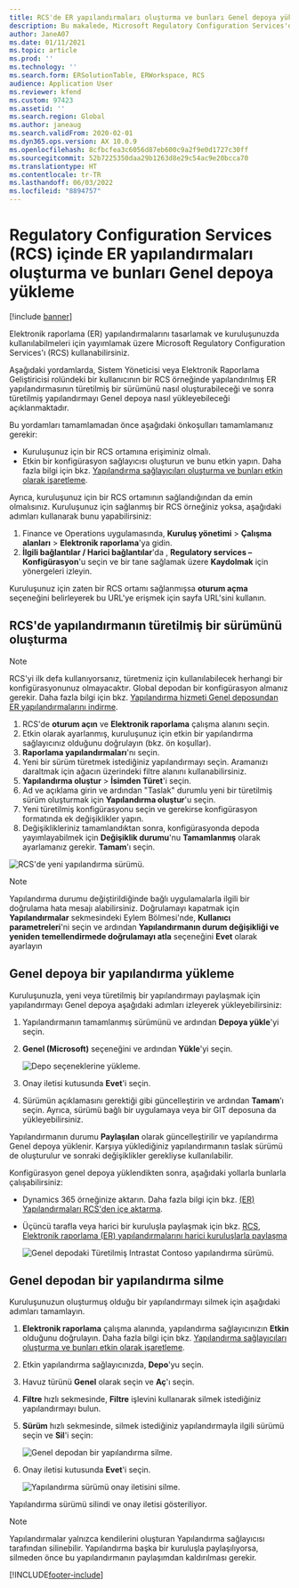 ```yaml
---
title: RCS'de ER yapılandırmaları oluşturma ve bunları Genel depoya yükleme
description: Bu makalede, Microsoft Regulatory Configuration Services'da (RCS) Elektronik raporlama (ER) yapılandırmasının nasıl oluşturulacağı ve Genel depoya nasıl yükleneceği açıklanmaktadır.
author: JaneA07
ms.date: 01/11/2021
ms.topic: article
ms.prod: ''
ms.technology: ''
ms.search.form: ERSolutionTable, ERWorkspace, RCS
audience: Application User
ms.reviewer: kfend
ms.custom: 97423
ms.assetid: ''
ms.search.region: Global
ms.author: janeaug
ms.search.validFrom: 2020-02-01
ms.dyn365.ops.version: AX 10.0.9
ms.openlocfilehash: 8cfbcfea3c6056d87eb600c9a2f9e0d1727c30ff
ms.sourcegitcommit: 52b7225350daa29b1263d8e29c54ac9e20bcca70
ms.translationtype: HT
ms.contentlocale: tr-TR
ms.lasthandoff: 06/03/2022
ms.locfileid: "8894757"
---
```

# <a name="create-er-configurations-in-regulatory-configuration-services-rcs-and-upload-them-to-the-global-repository"></a>Regulatory Configuration Services (RCS) içinde ER yapılandırmaları oluşturma ve bunları Genel depoya yükleme

[!include [banner](../includes/banner.md)]

Elektronik raporlama (ER) yapılandırmalarını tasarlamak ve kuruluşunuzda kullanılabilmeleri için yayımlamak üzere Microsoft Regulatory Configuration Services'ı (RCS) kullanabilirsiniz.

Aşağıdaki yordamlarda, Sistem Yöneticisi veya Elektronik Raporlama Geliştiricisi rolündeki bir kullanıcının bir RCS örneğinde yapılandırılmış ER yapılandırmasının türetilmiş bir sürümünü nasıl oluşturabileceği ve sonra türetilmiş yapılandırmayı Genel depoya nasıl yükleyebileceği açıklanmaktadır. 

Bu yordamları tamamlamadan önce aşağıdaki önkoşulları tamamlamanız gerekir:

- Kuruluşunuz için bir RCS ortamına erişiminiz olmalı.
- Etkin bir konfigürasyon sağlayıcısı oluşturun ve bunu etkin yapın. Daha fazla bilgi için bkz. [Yapılandırma sağlayıcıları oluşturma ve bunları etkin olarak işaretleme](../../fin-ops-core/dev-itpro/analytics/tasks/er-configuration-provider-mark-it-active-2016-11.md).

Ayrıca, kuruluşunuz için bir RCS ortamının sağlandığından da emin olmalısınız. Kuruluşunuz için sağlanmış bir RCS örneğiniz yoksa, aşağıdaki adımları kullanarak bunu yapabilirsiniz:

1. Finance ve Operations uygulamasında, **Kuruluş yönetimi** \> **Çalışma alanları** \> **Elektronik raporlama**'ya gidin.
2. **İlgili bağlantılar / Harici bağlantılar**'da , **Regulatory services – Konfigürasyon**'u seçin ve bir tane sağlamak üzere **Kaydolmak** için yönergeleri izleyin.

Kuruluşunuz için zaten bir RCS ortamı sağlanmışsa **oturum açma** seçeneğini belirleyerek bu URL'ye erişmek için sayfa URL'sini kullanın.

## <a name="create-a-derived-version-of-a-configuration-in-rcs"></a>RCS'de yapılandırmanın türetilmiş bir sürümünü oluşturma

> [!NOTE]
> RCS'yi ilk defa kullanıyorsanız, türetmeniz için kullanılabilecek herhangi bir konfigürasyonunuz olmayacaktır. Global depodan bir konfigürasyon almanız gerekir. Daha fazla bilgi için bkz. [Yapılandırma hizmeti Genel deposundan ER yapılandırmalarını indirme](../../fin-ops-core/dev-itpro/analytics/er-download-configurations-global-repo.md).

1. RCS'de **oturum açın** ve **Elektronik raporlama** çalışma alanını seçin.
2. Etkin olarak ayarlanmış, kuruluşunuz için etkin bir yapılandırma sağlayıcınız olduğunu doğrulayın (bkz. ön koşullar). 
3. **Raporlama yapılandırmaları**'nı seçin.
4. Yeni bir sürüm türetmek istediğiniz yapılandırmayı seçin. Aramanızı daraltmak için ağacın üzerindeki filtre alanını kullanabilirsiniz.
5. **Yapılandırma oluştur** \> **İsimden Türet**'i seçin.
6. Ad ve açıklama girin ve ardından "Taslak" durumlu yeni bir türetilmiş sürüm oluşturmak için **Yapılandırma oluştur**'u seçin.
7. Yeni türetilmiş konfigürasyonu seçin ve gerekirse konfigürasyon formatında ek değişiklikler yapın. 
8. Değişiklikleriniz tamamlandıktan sonra, konfigürasyonda depoda yayımlayabilmek için **Değişiklik durumu**'nu **Tamamlanmış** olarak ayarlamanız gerekir. **Tamam**'ı seçin.

![RCS'de yeni yapılandırma sürümü.](media/RCS_CompleteConfig.JPG)

> [!NOTE]
> Yapılandırma durumu değiştirildiğinde bağlı uygulamalarla ilgili bir doğrulama hata mesajı alabilirsiniz. Doğrulamayı kapatmak için **Yapılandırmalar** sekmesindeki Eylem Bölmesi'nde, **Kullanıcı parametreleri**'ni seçin ve ardından **Yapılandırmanın durum değişikliği ve yeniden temellendirmede doğrulamayı atla** seçeneğini **Evet** olarak ayarlayın 

## <a name="upload-a-configuration-to-the-global-repository"></a>Genel depoya bir yapılandırma yükleme

Kuruluşunuzla, yeni veya türetilmiş bir yapılandırmayı paylaşmak için yapılandırmayı Genel depoya aşağıdaki adımları izleyerek yükleyebilirsiniz:

1. Yapılandırmanın tamamlanmış sürümünü ve ardından **Depoya yükle**'yi seçin.
2. **Genel (Microsoft)** seçeneğini ve ardından **Yükle**'yi seçin.

    ![Depo seçeneklerine yükleme.](media/RCS_Upload_to_GlobalRepo_options.JPG)

3. Onay iletisi kutusunda **Evet**'i seçin. 
4. Sürümün açıklamasını gerektiği gibi güncelleştirin ve ardından **Tamam**'ı seçin. Ayrıca, sürümü bağlı bir uygulamaya veya bir GIT deposuna da yükleyebilirsiniz.  

Yapılandırmanın durumu **Paylaşılan** olarak güncelleştirilir ve yapılandırma Genel depoya yüklenir. Karşıya yüklediğiniz yapılandırmanın taslak sürümü de oluşturulur ve sonraki değişiklikler gerekliyse kullanılabilir.

Konfigürasyon genel depoya yüklendikten sonra, aşağıdaki yollarla bunlarla çalışabilirsiniz:

- Dynamics 365 örneğinize aktarın. Daha fazla bilgi için bkz. [(ER) Yapılandırmaları RCS'den içe aktarma](../../fin-ops-core/dev-itpro/analytics/tasks/import-configuration-rcs.md).
- Üçüncü tarafla veya harici bir kuruluşla paylaşmak için bkz. [RCS, Elektronik raporlama (ER) yapılandırmalarını harici kuruluşlarla paylaşma](rcs-global-repo-share-configuration.md)

    ![Genel depodaki Türetilmiş Intrastat Contoso yapılandırma sürümü.](media/RCS_Config_upload_GlobalRepo.JPG)

## <a name="delete-a-configuration-from-the-global-repository"></a>Genel depodan bir yapılandırma silme
Kuruluşunuzun oluşturmuş olduğu bir yapılandırmayı silmek için aşağıdaki adımları tamamlayın.

1. **Elektronik raporlama** çalışma alanında, yapılandırma sağlayıcınızın **Etkin** olduğunu doğrulayın. Daha fazla bilgi için bkz. [Yapılandırma sağlayıcıları oluşturma ve bunları etkin olarak işaretleme](../../fin-ops-core/dev-itpro/analytics/tasks/er-configuration-provider-mark-it-active-2016-11.md).
2. Etkin yapılandırma sağlayıcınızda, **Depo**'yu seçin.
3. Havuz türünü **Genel** olarak seçin ve **Aç**'ı seçin.
4. **Filtre** hızlı sekmesinde, **Filtre** işlevini kullanarak silmek istediğiniz yapılandırmayı bulun.
5. **Sürüm** hızlı sekmesinde, silmek istediğiniz yapılandırmayla ilgili sürümü seçin ve **Sil**'i seçin:

    ![Genel depodan bir yapılandırma silme.](media/RCS_Delete_from_GlobalRepo.JPG)

6. Onay iletisi kutusunda **Evet**'i seçin.

    ![Yapılandırma sürümü onay iletisini silme.](media/RCS_Delete_from_GlobalRepo_Msg.JPG)
 
Yapılandırma sürümü silindi ve onay iletisi gösteriliyor. 

> [!NOTE]
> Yapılandırmalar yalnızca kendilerini oluşturan Yapılandırma sağlayıcısı tarafından silinebilir. Yapılandırma başka bir kuruluşla paylaşılıyorsa, silmeden önce bu yapılandırmanın paylaşımdan kaldırılması gerekir.
 


[!INCLUDE[footer-include](../../includes/footer-banner.md)]
